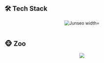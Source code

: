 ## 🛠️ Tech Stack
<div align="center">
  <img src="https://tech-orbit.wontory.dev/api?title=Junseo&tech=Python,Django,Flutter,Amazon%20Web%20Services&size=500&duration=20" alt="Junseo width="500">
</div>

<br/>

## 🐵 Zoo

<div align="center">
  <a href="https://github.com/devxb/gitanimals">
    <img src="https://render.gitanimals.org/farms/JunseoKR"/>
  </a>
</div>
